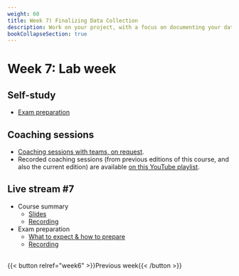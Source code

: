 ```yaml
---
weight: 60
title: Week 7) Finalizing Data Collection
description: Work on your project, with a focus on documenting your data collection.
bookCollapseSection: true
---
```


# Week 7: Lab week

## Self-study
- [Exam preparation](../../../docs/course/exam)

## Coaching sessions
- [Coaching sessions with teams, on request](../../../docs/course/project/workplan/coaching.md).
- Recorded coaching sessions (from previous editions of this course, and also the current edition) are available [on this YouTube playlist](https://www.youtube.com/playlist?list=PLdDbyJQwReWhis9Ns7_NfYzw4YAp91D6G).
<!--- Live coding / feedback sessions for teams
-->

## Live stream #7
- Course summary
  - [Slides](slides.html)
  - [Recording](https://youtu.be/hpP4Sa3o7bU)
- Exam preparation
  - [What to expect & how to prepare](../../../docs/course/exam)
  - [Recording](https://youtu.be/wuSClMxEPrE)
  
<br>
{{< button relref="week6" >}}Previous week{{< /button >}}
